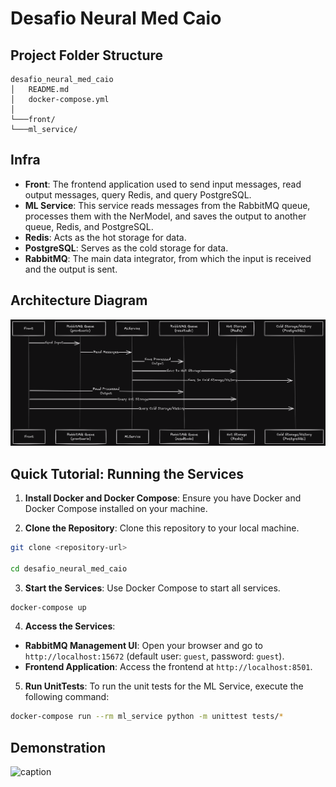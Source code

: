 # Desafio Neural Med Caio
  

## Project Folder Structure
```
desafio_neural_med_caio
│   README.md
│   docker-compose.yml    
│
└───front/
└───ml_service/
```

## Infra
-  **Front**: The frontend application used to send input messages, read output messages, query Redis, and query PostgreSQL.
-  **ML Service**: This service reads messages from the RabbitMQ queue, processes them with the NerModel, and saves the output to another queue, Redis, and PostgreSQL.
-  **Redis**: Acts as the hot storage for data.
-  **PostgreSQL**: Serves as the cold storage for data.
-  **RabbitMQ**: The main data integrator, from which the input is received and the output is sent.


## Architecture Diagram
![Architecture Diagram](diagram.png)


## Quick Tutorial: Running the Services
1.  **Install Docker and Docker Compose**: Ensure you have Docker and Docker Compose installed on your machine.

2.  **Clone the Repository**: Clone this repository to your local machine.
```bash
git clone <repository-url>

cd desafio_neural_med_caio
```  

3.  **Start the Services**: Use Docker Compose to start all services.
```bash
docker-compose up
``` 

4.  **Access the Services**:
-  **RabbitMQ Management UI**: Open your browser and go to `http://localhost:15672` (default user: `guest`, password: `guest`).
-  **Frontend Application**: Access the frontend at `http://localhost:8501`.

5.  **Run UnitTests**: To run the unit tests for the ML Service, execute the following command:
```bash
docker-compose run --rm ml_service python -m unittest tests/*
```


## Demonstration
![caption](demonstration.gif)